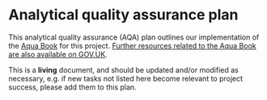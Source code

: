 # Analytical quality assurance plan

This analytical quality assurance (AQA) plan outlines our implementation of the
[Aqua Book][aqua-book] for this project. [Further resources related to the Aqua Book
are also available on GOV.UK][aqua-book-resources].

This is a **living** document, and should be updated and/or modified as necessary, e.g.
if new tasks not listed here become relevant to project success, please add them to
this plan.

[aqua-book]: https://www.gov.uk/government/publications/the-aqua-book-guidance-on-producing-quality-analysis-for-government
[aqua-book-resources]: https://www.gov.uk/government/collections/aqua-book-resources
